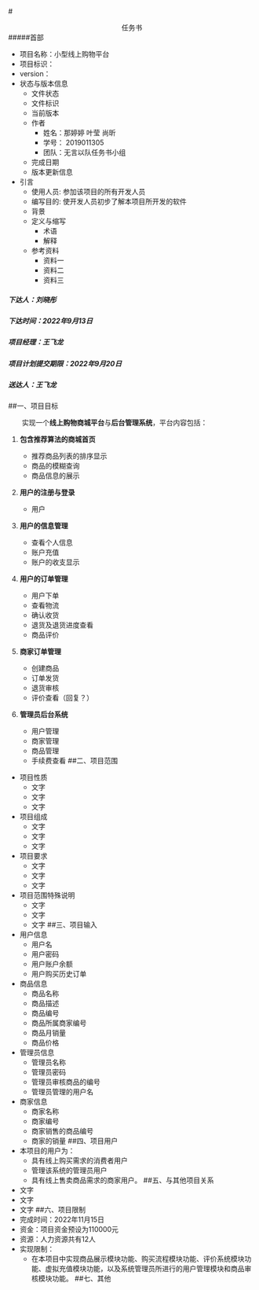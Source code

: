 #<center>任务书</center>
#####首部
* 项目名称：小型线上购物平台
* 项目标识：
* version：
* 状态与版本信息
  * 文件状态
  * 文件标识
  * 当前版本
  * 作者
    * 姓名：那婷婷 叶莹 尚昕
    * 学号：          2019011305
    * 团队：无言以队任务书小组
  * 完成日期
  * 版本更新信息
* 引言
  * 使用人员: 参加该项目的所有开发人员
  * 编写目的: 使开发人员初步了解本项目所开发的软件
  * 背景
  * 定义与缩写
    * 术语
    * 解释
  * 参考资料
    * 资料一
    * 资料二
    * 资料三
##### 下达人：刘晓彤
##### 下达时间：2022年9月13日
##### 项目经理：王飞龙
##### 项目计划提交期限：2022年9月20日
##### 送达人：王飞龙
##一、项目目标

&emsp;&emsp;实现一个**线上购物商城平台**与**后台管理系统**，平台内容包括：

1. **包含推荐算法的商城首页**
    * 推荐商品列表的排序显示
    * 商品的模糊查询
    * 商品信息的展示

2. **用户的注册与登录**
    * 用户
3. **用户的信息管理**
    * 查看个人信息
    * 账户充值
    * 账户的收支显示

4. **用户的订单管理**
    * 用户下单
    * 查看物流
    * 确认收货
    * 退货及退货进度查看
    * 商品评价

5. **商家订单管理**
    * 创建商品
    * 订单发货
    * 退货审核
    * 评价查看（回复？）

6. **管理员后台系统**
    * 用户管理
    * 商家管理
    * 商品管理
    * 手续费查看
##二、项目范围
* 项目性质
  * 文字
  * 文字
  * 文字
* 项目组成
  * 文字
  * 文字
  * 文字
* 项目要求
  * 文字
  * 文字
  * 文字
* 项目范围特殊说明
  * 文字
  * 文字
  * 文字
##三、项目输入
* 用户信息
  * 用户名
  * 用户密码
  * 用户账户余额
  * 用户购买历史订单
* 商品信息
  * 商品名称
  * 商品描述
  * 商品编号
  * 商品所属商家编号
  * 商品月销量
  * 商品价格
* 管理员信息
  * 管理员名称
  * 管理员密码
  * 管理员审核商品的编号
  * 管理员管理的用户名
* 商家信息
  * 商家名称
  * 商家编号
  * 商家销售的商品编号
  * 商家的销量
##四、项目用户
* 本项目的用户为： 
  * 具有线上购买需求的消费者用户
  * 管理该系统的管理员用户
  * 具有线上售卖商品需求的商家用户。
##五、与其他项目关系
* 文字
* 文字
* 文字
##六、项目限制
* 完成时间：2022年11月15日
* 资金：项目资金预设为110000元
* 资源：人力资源共有12人
* 实现限制：
  * 在本项目中实现商品展示模块功能、购买流程模块功能、评价系统模块功能、虚拟充值模块功能，以及系统管理员所进行的用户管理模块和商品审核模块功能。
##七、其他

